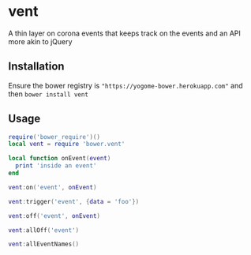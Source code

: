 # vent

A thin layer on corona events that keeps track on the events and an API more akin to jQuery

## Installation

Ensure the bower registry is `"https://yogome-bower.herokuapp.com"` and then `bower install vent`

## Usage

```lua
require('bower_require')()
local vent = require 'bower.vent'

local function onEvent(event)
  print 'inside an event'
end

vent:on('event', onEvent)

vent:trigger('event', {data = 'foo'})

vent:off('event', onEvent)

vent:allOff('event')

vent:allEventNames()

```